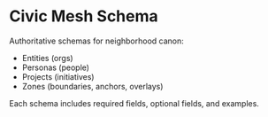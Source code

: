 # Civic Mesh Schema
Authoritative schemas for neighborhood canon:
- Entities (orgs)
- Personas (people)
- Projects (initiatives)
- Zones (boundaries, anchors, overlays)

Each schema includes required fields, optional fields, and examples.
